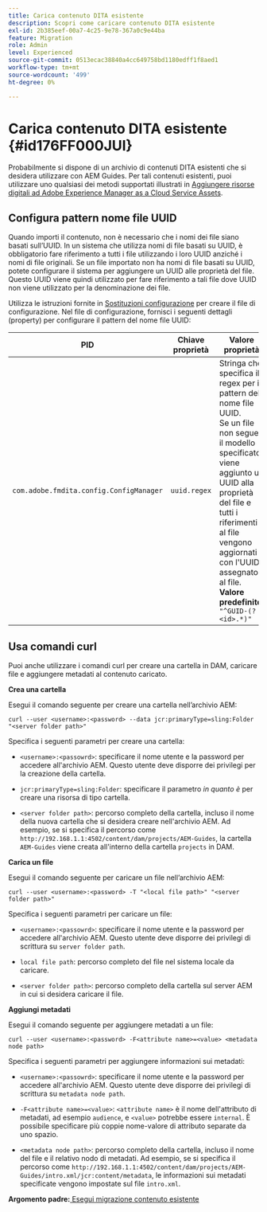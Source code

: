 ```yaml
---
title: Carica contenuto DITA esistente
description: Scopri come caricare contenuto DITA esistente
exl-id: 2b385eef-00a7-4c25-9e78-367a0c9e44ba
feature: Migration
role: Admin
level: Experienced
source-git-commit: 0513ecac38840a4cc649758bd1180edff1f8aed1
workflow-type: tm+mt
source-wordcount: '499'
ht-degree: 0%

---
```


# Carica contenuto DITA esistente {#id176FF000JUI}

Probabilmente si dispone di un archivio di contenuti DITA esistenti che si desidera utilizzare con AEM Guides. Per tali contenuti esistenti, puoi utilizzare uno qualsiasi dei metodi supportati illustrati in [Aggiungere risorse digitali ad Adobe Experience Manager as a Cloud Service Assets](https://experienceleague.adobe.com/docs/experience-manager-cloud-service/assets/manage/add-assets.html).

## Configura pattern nome file UUID

Quando importi il contenuto, non è necessario che i nomi dei file siano basati sull’UUID. In un sistema che utilizza nomi di file basati su UUID, è obbligatorio fare riferimento a tutti i file utilizzando i loro UUID anziché i nomi di file originali. Se un file importato non ha nomi di file basati su UUID, potete configurare il sistema per aggiungere un UUID alle proprietà del file. Questo UUID viene quindi utilizzato per fare riferimento a tali file dove UUID non viene utilizzato per la denominazione dei file.

Utilizza le istruzioni fornite in [Sostituzioni configurazione](download-install-additional-config-override.md#) per creare il file di configurazione. Nel file di configurazione, fornisci i seguenti dettagli \(property\) per configurare il pattern del nome file UUID:

| PID | Chiave proprietà | Valore proprietà |
|---|------------|--------------|
| `com.adobe.fmdita.config.ConfigManager` | `uuid.regex` | Stringa che specifica il regex per il pattern del nome file UUID. <br> Se un file non segue il modello specificato, viene aggiunto un UUID alla proprietà del file e tutti i riferimenti al file vengono aggiornati con l&#39;UUID assegnato al file. <br> **Valore predefinito**: `"^GUID-(?<id>.*)"` |

## Usa comandi curl

Puoi anche utilizzare i comandi curl per creare una cartella in DAM, caricare file e aggiungere metadati al contenuto caricato.

**Crea una cartella**

Esegui il comando seguente per creare una cartella nell’archivio AEM:

```
curl --user <username>:<password> --data jcr:primaryType=sling:Folder "<server folder path>"
```

Specifica i seguenti parametri per creare una cartella:

- `<username>:<passowrd>`: specificare il nome utente e la password per accedere all&#39;archivio AEM. Questo utente deve disporre dei privilegi per la creazione della cartella.

- `jcr:primaryType=sling:Folder`: specificare il parametro *in quanto è* per creare una risorsa di tipo cartella.

- `<server folder path>`: percorso completo della cartella, incluso il nome della nuova cartella che si desidera creare nell&#39;archivio AEM. Ad esempio, se si specifica il percorso come `http://192.168.1.1:4502/content/dam/projects/AEM-Guides`, la cartella `AEM-Guides` viene creata all&#39;interno della cartella `projects` in DAM.


**Carica un file**

Esegui il comando seguente per caricare un file nell’archivio AEM:

```
curl --user <username>:<password> -T "<local file path>" "<server folder path>"
```

Specifica i seguenti parametri per caricare un file:

- `<username>:<passowrd>`: specificare il nome utente e la password per accedere all&#39;archivio AEM. Questo utente deve disporre dei privilegi di scrittura su `server folder path`.

- ``local file path``: percorso completo del file nel sistema locale da caricare.

- `<server folder path>`: percorso completo della cartella sul server AEM in cui si desidera caricare il file.


**Aggiungi metadati**

Esegui il comando seguente per aggiungere metadati a un file:

```
curl --user <username>:<password> -F<attribute name>=<value> <metadata node path>
```

Specifica i seguenti parametri per aggiungere informazioni sui metadati:

- `<username>:<passowrd>`: specificare il nome utente e la password per accedere all&#39;archivio AEM. Questo utente deve disporre dei privilegi di scrittura su ``metadata node path``.

- ``-F<attribute name>=<value>``: `<attribute name>` è il nome dell&#39;attributo di metadati, ad esempio `audience`, e `<value>` potrebbe essere `internal`. È possibile specificare più coppie nome-valore di attributo separate da uno spazio.

- `<metadata node path>`: percorso completo della cartella, incluso il nome del file e il relativo nodo di metadati. Ad esempio, se si specifica il percorso come `http://192.168.1.1:4502/content/dam/projects/AEM-Guides/intro.xml/jcr:content/metadata`, le informazioni sui metadati specificate vengono impostate sul file `intro.xml`.


**Argomento padre:**&#x200B;[ Esegui migrazione contenuto esistente](migrate-content.md)
